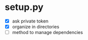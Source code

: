 # setup.py
* [x] ask private token
* [x] organize in directories
* [ ] method to manage dependencies
